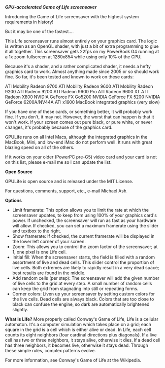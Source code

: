 ***GPU-accelerated Game of Life screensaver***

Introducing the Game of Life screensaver with the highest system requirements in history!

But it may be one of the fastest....

This Life screensaver runs almost entirely on your graphics card. The logic is written as an OpenGL shader, with just a bit of extra
programming to glue it all together. This screensaver gets 22fps on my PowerBook G4 running at a 1x zoom fullscreen at 1280x854 while
using only 10% of the CPU.

Because it's a shader, and a rather complicated shader, it needs a hefty graphics card to work. Almost anything made since 2005 or so
should work fine. So far, it's been tested and known to work on these cards:

ATI Mobility Radeon 9700
ATI Mobility Radeon 9600
ATI Mobility Radeon 9200
ATI Radeon 9200
ATI Radeon 9600 Pro
ATI Radeon 9600 XT
ATI Radeon X800
NVIDIA GeForce FX Go5200
NVIDIA GeForce FX 5200
NVIDIA GeForce 6200A/NV44A
ATI x1600
MacBook integrated graphics (very slow)

If you have one of these cards, or something better, it will probably work fine. If you don't, it may not. However, the worst that can
happen is that it won't work. If your screen comes out pure black, or pure white, or never changes, it's probably because of the graphics
card.

GPULife runs on all Intel Macs, although the integrated graphics in the MacBook, Mini, and low-end iMac do not perform well. It runs with
great blazing speed on all of the others.

If it works on your older (PowerPC pre-G5) video card and your card is not on this list, please e-mail me so I can update the list.

**Open Source**

GPULife is open source and is released under the MIT License.

For questions, comments, support, etc., e-mail Michael Ash.

**Options**
 - Limit framerate: This option allows you to limit the rate at which the screensaver updates, to keep from using 100% of your graphics card's power. If unchecked, the screensaver will run as fast as your hardware will allow. If checked, you can set a maximum framerate using the slider and textbox to the right.
 - Show framerate: If checked, the current framerate will be displayed in the lower left corner of your screen.
 - Zoom: This allows you to control the zoom factor of the screensaver; at 1, one pixel is one Life cell.
 - Initial fill: When the screensaver starts, the field is filled with a random assortment of live and dead cells. This slider control the proportion of live cells. Both extremes are likely to rapidly result in a very dead space; best results are found in the middle.
 - Add random cells (per step): The screensaver will add the given number of live cells to the grid at every step. A small number of random cells can keep the grid from stagnating into still or repeating forms.
 - Corner colors: Liven up your screensaver by setting custom colors for the live cells. Dead cells are always black. Colors that are too close to black can confuse the engine, so dark are automatically brightened slightly.

**What is Life?**
More properly called Conway's Game of Life, Life is a cellular automaton. It's a computer simulation which takes place on a grid; each 
square in the grid is a cell which is either alive or dead. In Life, each cell counts its eight neighbors (four cardinal directions plus
diagonals). If a live cell has two or three neighbors, it stays alive, otherwise it dies. If a dead cell has three neighbors, it becomes
live, otherwise it stays dead. Through these simple rules, complex patterns evolve.

For more information, see Conway's Game of Life at the Wikipedia.
